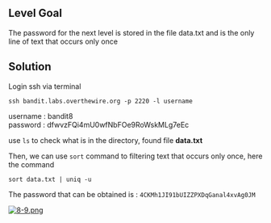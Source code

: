 ## Level Goal

The password for the next level is stored in the file data.txt and is the only line of text that occurs only once

## Solution

Login ssh via terminal

``` 
ssh bandit.labs.overthewire.org -p 2220 -l username 
```
 
username : bandit8 <br>
password : dfwvzFQi4mU0wfNbFOe9RoWskMLg7eEc

use ```ls``` to check what is in the directory, found file **data.txt**


Then, we can use   ```sort``` command to filtering text that occurs only once, here the command

    sort data.txt | uniq -u

The password that can be obtained is : ```4CKMh1JI91bUIZZPXDqGanal4xvAg0JM```

[![8-9.png](https://i.postimg.cc/sDT0N9d6/8-9.png)](https://postimg.cc/F7JZfSK3)
